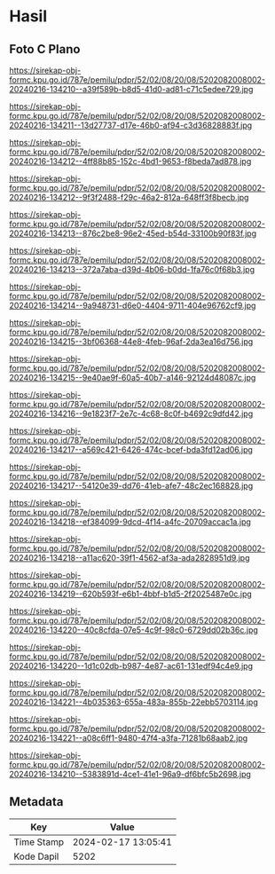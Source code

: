 # Hasil

## Foto C Plano

https://sirekap-obj-formc.kpu.go.id/787e/pemilu/pdpr/52/02/08/20/08/5202082008002-20240216-134210--a39f589b-b8d5-41d0-ad81-c71c5edee729.jpg

https://sirekap-obj-formc.kpu.go.id/787e/pemilu/pdpr/52/02/08/20/08/5202082008002-20240216-134211--13d27737-d17e-46b0-af94-c3d36828883f.jpg

https://sirekap-obj-formc.kpu.go.id/787e/pemilu/pdpr/52/02/08/20/08/5202082008002-20240216-134212--4ff88b85-152c-4bd1-9653-f8beda7ad878.jpg

https://sirekap-obj-formc.kpu.go.id/787e/pemilu/pdpr/52/02/08/20/08/5202082008002-20240216-134212--9f3f2488-f29c-46a2-812a-648ff3f8becb.jpg

https://sirekap-obj-formc.kpu.go.id/787e/pemilu/pdpr/52/02/08/20/08/5202082008002-20240216-134213--876c2be8-96e2-45ed-b54d-33100b90f83f.jpg

https://sirekap-obj-formc.kpu.go.id/787e/pemilu/pdpr/52/02/08/20/08/5202082008002-20240216-134213--372a7aba-d39d-4b06-b0dd-1fa76c0f68b3.jpg

https://sirekap-obj-formc.kpu.go.id/787e/pemilu/pdpr/52/02/08/20/08/5202082008002-20240216-134214--9a948731-d6e0-4404-9711-404e96762cf9.jpg

https://sirekap-obj-formc.kpu.go.id/787e/pemilu/pdpr/52/02/08/20/08/5202082008002-20240216-134215--3bf06368-44e8-4feb-96af-2da3ea16d756.jpg

https://sirekap-obj-formc.kpu.go.id/787e/pemilu/pdpr/52/02/08/20/08/5202082008002-20240216-134215--9e40ae9f-60a5-40b7-a146-92124d48087c.jpg

https://sirekap-obj-formc.kpu.go.id/787e/pemilu/pdpr/52/02/08/20/08/5202082008002-20240216-134216--9e1823f7-2e7c-4c68-8c0f-b4692c9dfd42.jpg

https://sirekap-obj-formc.kpu.go.id/787e/pemilu/pdpr/52/02/08/20/08/5202082008002-20240216-134217--a569c421-6426-474c-bcef-bda3fd12ad06.jpg

https://sirekap-obj-formc.kpu.go.id/787e/pemilu/pdpr/52/02/08/20/08/5202082008002-20240216-134217--54120e39-dd76-41eb-afe7-48c2ec168828.jpg

https://sirekap-obj-formc.kpu.go.id/787e/pemilu/pdpr/52/02/08/20/08/5202082008002-20240216-134218--ef384099-9dcd-4f14-a4fc-20709accac1a.jpg

https://sirekap-obj-formc.kpu.go.id/787e/pemilu/pdpr/52/02/08/20/08/5202082008002-20240216-134218--a11ac620-39f1-4562-af3a-ada2828951d9.jpg

https://sirekap-obj-formc.kpu.go.id/787e/pemilu/pdpr/52/02/08/20/08/5202082008002-20240216-134219--620b593f-e6b1-4bbf-b1d5-2f2025487e0c.jpg

https://sirekap-obj-formc.kpu.go.id/787e/pemilu/pdpr/52/02/08/20/08/5202082008002-20240216-134220--40c8cfda-07e5-4c9f-98c0-6729dd02b36c.jpg

https://sirekap-obj-formc.kpu.go.id/787e/pemilu/pdpr/52/02/08/20/08/5202082008002-20240216-134220--1d1c02db-b987-4e87-ac61-131edf94c4e9.jpg

https://sirekap-obj-formc.kpu.go.id/787e/pemilu/pdpr/52/02/08/20/08/5202082008002-20240216-134221--4b035363-655a-483a-855b-22ebb5703114.jpg

https://sirekap-obj-formc.kpu.go.id/787e/pemilu/pdpr/52/02/08/20/08/5202082008002-20240216-134221--a08c6ff1-9480-47f4-a3fa-71281b68aab2.jpg

https://sirekap-obj-formc.kpu.go.id/787e/pemilu/pdpr/52/02/08/20/08/5202082008002-20240216-134210--5383891d-4ce1-41e1-96a9-df6bfc5b2698.jpg


## Metadata

| Key        | Value               |
| ---------- | ------------------- |
| Time Stamp | 2024-02-17 13:05:41 |
| Kode Dapil | 5202                |



